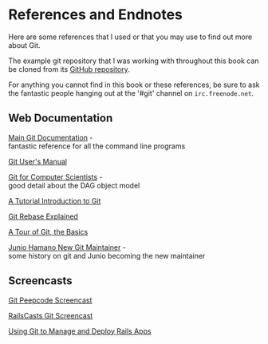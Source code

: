 <!--
SPDX-FileCopyrightText: 2008 Scott Chacon <schacon@gmail.com>
SPDX-FileCopyrightText: 2008 Scotty <schacony@gmail.com>

SPDX-License-Identifier: CC-BY-SA-3.0
-->

# References and Endnotes

Here are some references that I used
or that you may use to find out more about Git.

The example git repository that I was working with throughout this book
can be cloned from its
[GitHub repository](http://github.com/schacon/simplegit).

For anything you cannot find in this book or these references,
be sure to ask the fantastic people hanging out
at the '#git' channel on `irc.freenode.net`.

## Web Documentation

[Main Git Documentation](http://www.kernel.org/pub/software/scm/git/docs/) - \
fantastic reference for all the command line programs

[Git User's Manual](
http://www.kernel.org/pub/software/scm/git/docs/user-manual.html)

[Git for Computer Scientists](
http://eagain.net/articles/git-for-computer-scientists/) - \
good detail about the DAG object model

[A Tutorial Introduction to Git](
https://git-scm.com/docs/gittutorial)

[Git Rebase Explained](
https://wincent.com/wiki/Git_rebase_explained)

[A Tour of Git, the Basics](http://cworth.org/hgbook-git/tour/)

[Junio Hamano New Git Maintainer](http://kerneltrap.org/node/5496) - \
some history on git and Junio becoming the new maintainer

## Screencasts

[Git Peepcode Screencast](http://peepcode.com/products/git)

[RailsCasts Git Screencast](http://railscasts.com/episodes/96)

[Using Git to Manage and Deploy Rails Apps](
http://www.jointheconversation.org/railsgit)
